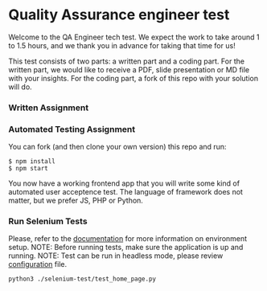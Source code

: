 # Quality Assurance engineer test
Welcome to the QA Engineer tech test. We expect the work to take around 1 to 1.5 hours, and we thank
you in advance for taking that time for us!

This test consists of two parts: a written part and a coding part. For the written part, we would
like to receive a PDF, slide presentation or MD file with your insights. For the coding part, a fork of this repo with
your solution will do.

### Written Assignment


### Automated Testing Assignment
You can fork (and then clone your own version) this repo and run:

```
$ npm install
$ npm start
```

You now have a working frontend app that you will write some kind of automated user acceptence test. 
The language of framework does not matter, but we prefer JS, PHP or Python.

### Run Selenium Tests
Please, refer to the [documentation](./selenium.test/README.md) for more information on environment setup.
NOTE: Before running tests, make sure the application is up and running. 
NOTE: Test can be run in headless mode, please review [configuration](./selenium/config.yaml) file.
```
python3 ./selenium-test/test_home_page.py
```

